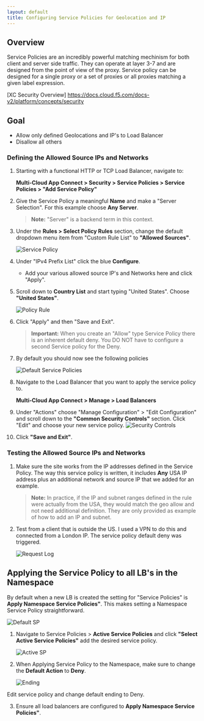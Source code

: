 ```yaml
---
layout: default
title: Configuring Service Policies for Geolocation and IP
---
```


## Overview

Service Policies are an incredibly powerful matching mechinism for both client and server side traffic. They can operate at layer 3-7 and are designed from the point of view of the proxy. Service policy can be designed for a single proxy or a set of proxies or all proxies matching a given label expression.

[XC Security Overview] https://docs.cloud.f5.com/docs-v2/platform/concepts/security

## Goal

* Allow only defined Geolocations and IP's to Load Balancer
* Disallow all others 

### Defining the Allowed Source IPs and Networks

1.  Starting with a functional HTTP or TCP Load Balancer, navigate to: 

    **Multi-Cloud App Connect > Security > Service Policies > Service Policies > "Add Service Policy"** 

2. Give the Service Policy a meaningful **Name** and make a "Server Selection". For this example choose **Any Server**. 

    > **Note:** "Server" is a backend term in this context. 

3. Under the **Rules > Select Policy Rules**  section, change the default dropdown menu item from "Custom Rule List" to **"Allowed Sources"**.

    ![Service Policy](/xc-images/ip-geo.png)

4. Under "IPv4 Prefix List" click the blue **Configure**. 
    * Add your various allowed source IP's and Networks here and click "Apply". 

5. Scroll down to **Country List** and start typing "United States". Choose **"United States"**.


    ![Policy Rule](/xc-images/rule.png)


6. Click "Apply" and then "Save and Exit". 

    > **Important:** When you create an "Allow" type Service Policy there is an inherent default deny. You DO NOT have to configure a second Service policy for the Deny. 


7. By default you should now see the following policies


   ![Default Service Policies](/xc-images/sp.png)


8. Navigate to the Load Balancer that you want to apply the service policy to.

   **Multi-Cloud App Connect > Manage > Load Balancers**

9.  Under "Actions" choose "Manage Configuration" > "Edit Configuration" and scroll down to the **"Common Security Controls"** section. Click "Edit" and choose your new service policy. 
   ![Security Controls](/xc-images/sec-con.png)
10. Click **"Save and Exit"**. 


### Testing the Allowed Source IPs and Networks

1. Make sure the site works from the IP addresses defined in the Service Policy. The way this service policy is written, it includes **Any** USA IP address plus an additional network and source IP that we added for an example. 

    > **Note:** In practice, if the IP and subnet ranges defined in the rule were actually from the USA, they would match the geo allow and not need additional definition. They are only provided as example of how to add an IP and subnet.  

2. Test from a client that is outside the US. I used a VPN to do this and connected from a London IP. The service policy default deny was triggered. 

   ![Request Log](/xc-images/rl.png)


## Applying the Service Policy to all LB's in the Namespace

By default when a new LB is created the setting for "Service Policies" is **Apply Namespace Service Policies"**. This makes setting a Namespace Service Policy straightforward. 

   ![Default SP](/xc-images/default-sp.png)

1. Navigate to Service Policies > **Active Service Policies** and click **"Select Active Service Policies"** add the desired service policy. 

   ![Active SP](/xc-images/active-sp.png)

2. When Applying Service Policy to the Namespace, make sure to change the **Default Action** to **Deny**.  

   ![Ending](/xc-images/ending.png)

Edit service policy and change default ending to Deny. 


3. Ensure all load balancers are configured to  **Apply Namespace Service Policies"**.



